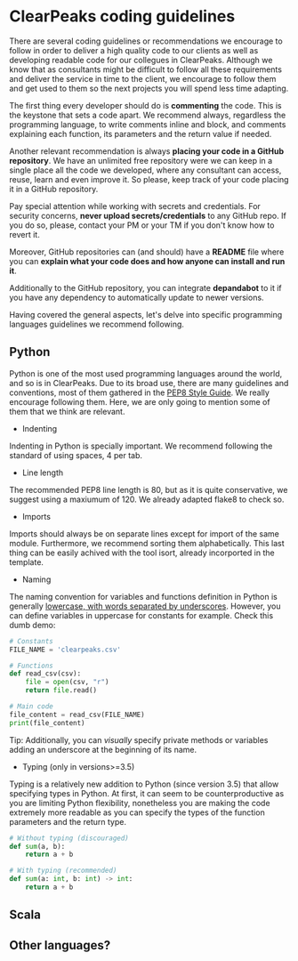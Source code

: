 # ClearPeaks coding guidelines

There are several coding guidelines or recommendations we encourage to follow in order to deliver a high quality code to our clients as well as developing readable code for our collegues in ClearPeaks. Although we know that as consultants might be difficult to follow all these requirements and deliver the service in time to the client, we encourage to follow them and get used to them so the next projects you will spend less time adapting.

The first thing every developer should do is **commenting** the code. This is the keystone that sets a code apart. We recommend always, regardless the programming language, to write comments inline and block, and comments explaining each function, its parameters and the return value if needed.

Another relevant recommendation is always **placing your code in a GitHub repository**. We have an unlimited free repository were we can keep in a single place all the code we developed, where any consultant can access, reuse, learn and even improve it. So please, keep track of your code placing it in a GitHub repository.

Pay special attention while working with secrets and credentials. For security concerns, **never upload secrets/credentials** to any GitHub repo. If you do so, please, contact your PM or your TM if you don't know how to revert it.

Moreover, GitHub repositories can (and should) have a **README** file where you can **explain what your code does and how anyone can install and run it**.

Additionally to the GitHub repository, you can integrate **depandabot** to it if you have any dependency to automatically update to newer versions.

Having covered the general aspects, let's delve into specific programming languages guidelines we recommend following.

## Python

Python is one of the most used programming languages around the world, and so is in ClearPeaks. Due to its broad use, there are many guidelines and conventions, most of them gathered in the [PEP8 Style Guide](https://www.python.org/dev/peps/pep-0008/). We really encourage following them. Here, we are only going to mention some of them that we think are relevant.

- Indenting

Indenting in Python is specially important. We recommend following the standard of using spaces, 4 per tab.

- Line length

The recommended PEP8 line length is 80, but as it is quite conservative, we suggest using a maxiumum of 120. We already adapted flake8 to check so.

- Imports

Imports should always be on separate lines except for import of the same module. Furthermore, we recommend sorting them alphabetically. This last thing can be easily achived with the tool isort, already incorported in the template.

- Naming

The naming convention for variables and functions definition in Python is generally [lowercase, with words separated by underscores](https://en.wikipedia.org/wiki/Snake_case). However, you can define variables in uppercase for constants for example. Check this dumb demo:

```python
# Constants
FILE_NAME = 'clearpeaks.csv'

# Functions
def read_csv(csv):
    file = open(csv, "r")
    return file.read()

# Main code
file_content = read_csv(FILE_NAME)
print(file_content)
```

Tip: Additionally, you can *visually* specify private methods or variables adding an underscore at the beginning of its name.

- Typing (only in versions>=3.5)

Typing is a relatively new addition to Python (since version 3.5) that allow specifying types in Python. At first, it can seem to be counterproductive as you are limiting Python flexibility, nonetheless you are making the code extremely more readable as you can specify the types of the function parameters and the return type.

```python
# Without typing (discouraged)
def sum(a, b):
    return a + b
```

```python
# With typing (recommended)
def sum(a: int, b: int) -> int:
    return a + b
```

## Scala


## Other languages?
